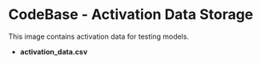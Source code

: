 # CodeBase - Activation Data Storage
This image contains activation data for testing models.
- **activation_data.csv**

